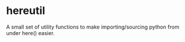 # hereutil

A small set of utility functions to make importing/sourcing python from under here() easier. 

